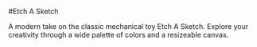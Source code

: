 #Etch A Sketch

A modern take on the classic mechanical toy Etch A Sketch. Explore your creativity through a wide palette of colors and a resizeable canvas.

